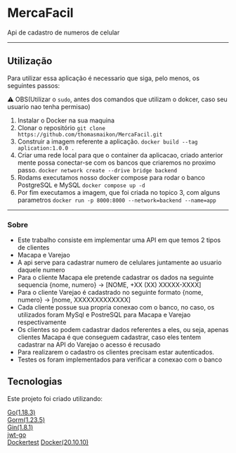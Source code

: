 # MercaFacil
Api de cadastro de numeros de celular

---

## Utilização

Para utilizar essa aplicação é necessario que siga, pelo menos, os seguintes passos:

:warning: OBS(Utilizar o ```sudo```, antes dos comandos que utilizam o dokcer, caso seu usuario nao tenha permisao)

1. Instalar o Docker na sua maquina
2. Clonar o repositório
```git clone https://github.com/thomasmaikon/MercaFacil.git ```
3. Construir a imagem referente a aplicação. 
```docker build --tag aplication:1.0.0 . ```
4. Criar uma rede local para que o container da aplicacao, criado anterior mente possa conectar-se com os bancos que criaremos no proximo passo.
```docker network create --drive bridge backend```
1. Rodams executamos nosso docker compose para rodar o banco PostgreSQL e MySQL
```docker compose up -d```
6. Por fim executamos a imagem, que foi criada no topico 3, com alguns parametros
```docker run -p 8000:8000 --network=backend --name=app```

---

### Sobre

* Este trabalho consiste em implementar uma API em que temos 2 tipos de clientes
* Macapa e Varejao
* A api serve para cadastrar numero de celulares juntamente ao usuario daquele numero
* Para o cliente Macapa ele pretende cadastrar os dados na seguinte sequencia {nome, numero} -> [NOME, +XX (XX) XXXXX-XXXX]
* Para o cliente Varejao é cadastrado no seguinte formato {nome, numero} -> [nome, XXXXXXXXXXXXX]
* Cada cliente possue sua propria conexao com o banco, no caso, os utilizados foram MySql e PostreSQL para Macapa e Varejao respectivamente
* Os clientes so podem cadastrar dados referentes a eles, ou seja, apenas clientes Macapa é que conseguem cadastrar, caso eles tentem cadastrar na API do Varejao o acesso é recusado
* Para realizarem o cadastro os clientes precisam estar autenticados.
* Testes os foram implementados para verificar a conexao com o banco

## Tecnologias

Este projeto foi criado utilizando:

[Go(1.18.3)](https://go.dev/doc/)   
[Gorm(1.23.5)](https://github.com/gin-gonic/gin)   
[Gin(1.8.1)](https://gorm.io/index.html)   
[jwt-go](https://github.com/dgrijalva/jwt-go)   
[Dockertest](https://github.com/ory/dockertest)
[Docker(20.10.10)](https://docs.docker.com/)   


